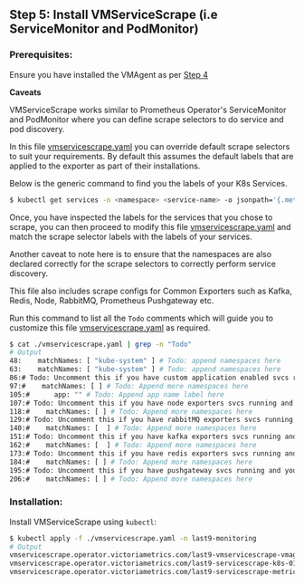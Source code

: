 ## Step 5: Install VMServiceScrape (i.e ServiceMonitor and PodMonitor)

### Prerequisites:

Ensure you have installed the VMAgent as per [Step 4](..%2Fvmagent%2Freadme.md)

**Caveats**

VMServiceScrape works similar to Prometheus Operator's ServiceMonitor and PodMonitor where you can define scrape
selectors to do service and pod discovery.

In this file [vmservicescrape.yaml](vmservicescrape.yaml) you can override default scrape selectors to suit your
requirements. By default this assumes the default labels that are applied to the exporter as part of their
installations.

Below is the generic command to find you the labels of your K8s Services.

```bash
$ kubectl get services -n <namespace> <service-name> -o jsonpath='{.metadata.labels}'
```

Once, you have inspected the labels for the services that you chose to scrape, you can then proceed to modify this
file [vmservicescrape.yaml](vmservicescrape.yaml) and match the scrape selector labels with the labels of your services.

Another caveat to note here is to ensure that the namespaces are also declared correctly for the scrape selectors to correctly perform service discovery.

This file also includes scrape configs for Common Exporters such as Kafka, Redis, Node, RabbitMQ, Prometheus
Pushgateway etc.

Run this command to list all the `Todo` comments which will guide you to customize this file [vmservicescrape.yaml](vmservicescrape.yaml) as required.
```bash
$ cat ./vmservicescrape.yaml | grep -n "Todo"
# Output
48:    matchNames: [ "kube-system" ] # Todo: append namespaces here
63:    matchNames: [ "kube-system" ] # Todo: append namespaces here
86:# Todo: Uncomment this if you have custom application enabled svcs running and you want to scrape them
97:#    matchNames: [ ] # Todo: Append more namespaces here
105:#      app: "" # Todo: Append app name label here
107:# Todo: Uncomment this if you have node exporters svcs running and you want to scrape them
118:#    matchNames: [ ] # Todo: Append more namespaces here
129:# Todo: Uncomment this if you have rabbitMQ exporters svcs running and you want to scrape them
140:#    matchNames: [  ] # Todo: Append more namespaces here
151:# Todo: Uncomment this if you have kafka exporters svcs running and you want to scrape them
162:#    matchNames: [  ] # Todo: Append more namespaces here
173:# Todo: Uncomment this if you have redis exporters svcs running and you want to scrape them
184:#    matchNames: [ ] # Todo: Append more namespaces here
195:# Todo: Uncomment this if you have pushgateway svcs running and you want to scrape them
206:#    matchNames: [ ] # Todo: Append more namespaces here
```

### Installation:

Install VMServiceScrape using `kubectl`:

 ```bash
 $ kubectl apply -f ./vmservicescrape.yaml -n last9-monitoring
 # Output
vmservicescrape.operator.victoriametrics.com/last9-vmservicescrape-vmagent-01 created
vmservicescrape.operator.victoriametrics.com/last9-servicescrape-k8s-01 created
vmservicescrape.operator.victoriametrics.com/last9-servicescrape-metrics-server-01 created
 ```
